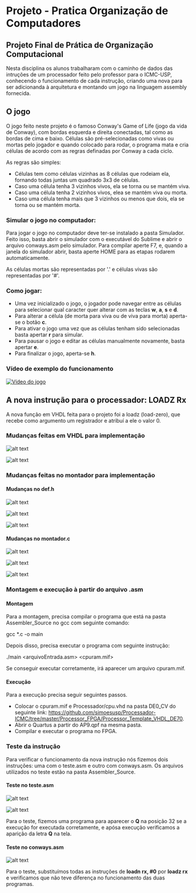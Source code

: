 # Projeto - Pratica Organização de Computadores
## Projeto Final de Prática de Organização Computacional

Nesta disciplina os alunos trabalharam com o caminho de dados das intruções de um processador feito pelo professor para o ICMC-USP, conhecendo o funcionamento de cada instrução, criando uma nova para ser adicionanda à arquitetura e montando um jogo na linguagem assembly fornecida.

## O jogo

O jogo feito neste projeto é o famoso Conway's Game of Life (jogo da vida de Conway), com bordas esquerda e direita conectadas, tal como as bordas de cima e baixo. Células são pré-selecionadas como vivas ou mortas pelo jogador e quando colocado para rodar, o programa mata e cria células de acordo com as regras definadas por Conway a cada ciclo.

As regras são simples:
- Células tem como células vizinhas as 8 células que rodeiam ela, fornando todas juntas um quadrado 3x3 de células.
- Caso uma célula tenha 3 vizinhos vivos, ela se torna ou se mantém viva.
- Caso uma célula tenha 2 vizinhos vivos, elea se mantém viva ou morta.
- Caso uma célula tenha mais que 3 vizinhos ou menos que dois, ela se torna ou se mantém morta.


### Simular o jogo no computador:

Para jogar o jogo no computador deve ter-se instalado a pasta Simulador. Feito isso, basta abrir o simulador com o executável do Sublime e abrir o arquivo conways.asm pelo simulador. Para compilar aperte F7, e, quando a janela do simulador abrir, basta aperte HOME para as etapas rodarem automaticamente.

As células mortas são representadas por '.' e células vivas são representadas por '#'.

### Como jogar:

- Uma vez inicializado o jogo, o jogador pode navegar entre as células para selecionar qual caracter quer alterar com as teclas **w**, **a**, **s** e **d**.
- Para alterar a célula (de morta para viva ou de viva para morta) aperta-se o botão **c**.
- Para ativar o jogo uma vez que as células tenham sido selecionadas basta apertar **r** para simular.
- Para pausar o jogo e editar as células manualmente novamente, basta apertar **e**.
- Para finalizar o jogo, aperta-se **h**.

### Vídeo de exemplo do funcionamento
[![Vídeo do jogo]()](https://youtu.be/Q2f86QpXnTA)


## A nova instrução para o processador:	LOADZ Rx

A nova função em VHDL feita para o projeto foi a loadz (load-zero), que recebe como argumento um registrador e atribuí a ele o valor 0.

### Mudanças feitas em VHDL para implementação
![alt text](https://github.com/884kaito/Projeto-PratOrgComp/blob/main/Imagens/quartus1.png)

![alt text](https://github.com/884kaito/Projeto-PratOrgComp/blob/main/Imagens/quartus3.png)

### Mudanças feitas no montador para implementação

#### Mudanças no def.h

![alt text](https://github.com/884kaito/Projeto-PratOrgComp/blob/main/Imagens/def1.png)

![alt text](https://github.com/884kaito/Projeto-PratOrgComp/blob/main/Imagens/def2.png)

![alt text](https://github.com/884kaito/Projeto-PratOrgComp/blob/main/Imagens/def3.png)

#### Mudanças no montador.c

![alt text](https://github.com/884kaito/Projeto-PratOrgComp/blob/main/Imagens/montador1.png)

![alt text](https://github.com/884kaito/Projeto-PratOrgComp/blob/main/Imagens/montador2.png)

![alt text](https://github.com/884kaito/Projeto-PratOrgComp/blob/main/Imagens/montador3.png)

### Montagem e execução à partir do arquivo .asm

#### Montagem

Para a montagem, precisa compilar o programa que está na pasta Assembler_Source no gcc com seguinte comando:

 gcc *.c -o main
 
 Depois disso, precisa executar o programa com seguinte instrução:
 
 ./main <arquivoEntrada.asm> <cpuram.mif>
 
 Se conseguir executar corretamente, irá aparecer um arquivo cpuram.mif.
 
 
 #### Execução
 
 Para a execução precisa seguir seguintes passos.
 
 - Colocar o cpuram.mif e Processador/cpu.vhd na pasta DE0_CV do seguinte link: https://github.com/simoesusp/Processador-ICMC/tree/master/Processor_FPGA/Processor_Template_VHDL_DE70.
 - Abrir o Quartus a partir do AP9.qpf na mesma pasta. 
 - Compilar e executar o programa no FPGA.

### Teste da instrução

Para verificar o funcionamento da nova instrução nós fizemos dois instruções: uma com o teste.asm e outro com conways.asm. Os arquivos utilizados no teste estão na pasta Assembler_Source.

#### Teste no teste.asm

![alt text](https://github.com/884kaito/Projeto-PratOrgComp/blob/main/Imagens/teste.png)

![alt text](https://github.com/884kaito/Projeto-PratOrgComp/blob/main/Imagens/teste_feito.jpeg)

Para o teste, fizemos uma programa para aparecer o **Q** na posição 32 se a execução for executada corretamente, e apósa execução verificamos a aparição da letra **Q** na tela.

#### Teste no conways.asm

![alt text](https://github.com/884kaito/Projeto-PratOrgComp/blob/main/Imagens/conways.png)

Para o teste, substituímos todas as instruções de **loadn rx, #0** por **loadz rx** e verificamos que não teve diferença no funcionamento das duas programas.


